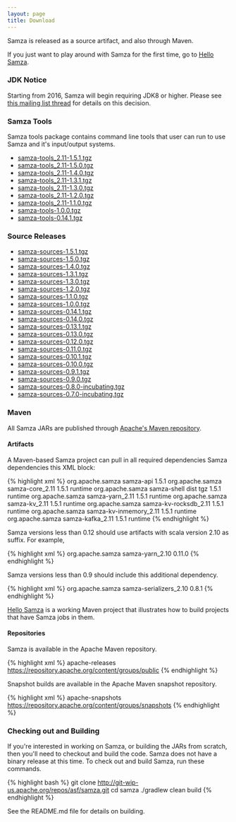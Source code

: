 ```yaml
---
layout: page
title: Download
---
```

<!--
   Licensed to the Apache Software Foundation (ASF) under one or more
   contributor license agreements.  See the NOTICE file distributed with
   this work for additional information regarding copyright ownership.
   The ASF licenses this file to You under the Apache License, Version 2.0
   (the "License"); you may not use this file except in compliance with
   the License.  You may obtain a copy of the License at

       http://www.apache.org/licenses/LICENSE-2.0

   Unless required by applicable law or agreed to in writing, software
   distributed under the License is distributed on an "AS IS" BASIS,
   WITHOUT WARRANTIES OR CONDITIONS OF ANY KIND, either express or implied.
   See the License for the specific language governing permissions and
   limitations under the License.
-->

Samza is released as a source artifact, and also through Maven.

If you just want to play around with Samza for the first time, go to [Hello Samza](/startup/hello-samza/{{site.version}}).

### JDK Notice

Starting from 2016, Samza will begin requiring JDK8 or higher. Please see [this mailing list thread](http://mail-archives.apache.org/mod_mbox/samza-dev/201610.mbox/%3CCAHUevGGnOQD_VmLWEdpFNq3Lv%2B6gQQmw_JKx9jDr5Cw%2BxFfGtQ%40mail.gmail.com%3E) for details on this decision.

### Samza Tools

 Samza tools package contains command line tools that user can run to use Samza and it's input/output systems.

 * [samza-tools_2.11-1.5.1.tgz](http://www-us.apache.org/dist/samza/1.5.1/samza-tools_2.11-1.5.1.tgz)
 * [samza-tools_2.11-1.5.0.tgz](http://www-us.apache.org/dist/samza/1.5.0/samza-tools_2.11-1.5.0.tgz)
 * [samza-tools_2.11-1.4.0.tgz](http://www-us.apache.org/dist/samza/1.4.0/samza-tools_2.11-1.4.0.tgz)
 * [samza-tools_2.11-1.3.1.tgz](http://www-us.apache.org/dist/samza/1.3.1/samza-tools_2.11-1.3.1.tgz)
 * [samza-tools_2.11-1.3.0.tgz](http://www-us.apache.org/dist/samza/1.3.0/samza-tools_2.11-1.3.0.tgz)
 * [samza-tools_2.11-1.2.0.tgz](http://www-us.apache.org/dist/samza/1.2.0/samza-tools_2.11-1.2.0.tgz)
 * [samza-tools_2.11-1.1.0.tgz](http://www-us.apache.org/dist/samza/1.1.0/samza-tools_2.11-1.1.0.tgz)
 * [samza-tools-1.0.0.tgz](http://www-us.apache.org/dist/samza/1.0.0/samza-tools-1.0.0.tgz)
 * [samza-tools-0.14.1.tgz](http://www-us.apache.org/dist/samza/0.14.1/samza-tools-0.14.1.tgz)

### Source Releases

 * [samza-sources-1.5.1.tgz](http://www.apache.org/dyn/closer.lua/samza/1.5.1)
 * [samza-sources-1.5.0.tgz](http://www.apache.org/dyn/closer.lua/samza/1.5.0)
 * [samza-sources-1.4.0.tgz](http://www.apache.org/dyn/closer.lua/samza/1.4.0)
 * [samza-sources-1.3.1.tgz](http://www.apache.org/dyn/closer.lua/samza/1.3.1)
 * [samza-sources-1.3.0.tgz](http://www.apache.org/dyn/closer.lua/samza/1.3.0)
 * [samza-sources-1.2.0.tgz](http://www.apache.org/dyn/closer.lua/samza/1.2.0)
 * [samza-sources-1.1.0.tgz](http://www.apache.org/dyn/closer.lua/samza/1.1.0)
 * [samza-sources-1.0.0.tgz](http://www.apache.org/dyn/closer.lua/samza/1.0.0)
 * [samza-sources-0.14.1.tgz](http://www.apache.org/dyn/closer.lua/samza/0.14.1)
 * [samza-sources-0.14.0.tgz](http://www.apache.org/dyn/closer.lua/samza/0.14.0)
 * [samza-sources-0.13.1.tgz](http://www.apache.org/dyn/closer.lua/samza/0.13.1)
 * [samza-sources-0.13.0.tgz](http://www.apache.org/dyn/closer.lua/samza/0.13.0)
 * [samza-sources-0.12.0.tgz](http://www.apache.org/dyn/closer.lua/samza/0.12.0)
 * [samza-sources-0.11.0.tgz](http://www.apache.org/dyn/closer.lua/samza/0.11.0)
 * [samza-sources-0.10.1.tgz](http://www.apache.org/dyn/closer.lua/samza/0.10.1)
 * [samza-sources-0.10.0.tgz](http://www.apache.org/dyn/closer.lua/samza/0.10.0)
 * [samza-sources-0.9.1.tgz](http://www.apache.org/dyn/closer.lua/samza/0.9.1)
 * [samza-sources-0.9.0.tgz](http://www.apache.org/dyn/closer.lua/samza/0.9.0)
 * [samza-sources-0.8.0-incubating.tgz](https://archive.apache.org/dist/incubator/samza/0.8.0-incubating)
 * [samza-sources-0.7.0-incubating.tgz](https://archive.apache.org/dist/incubator/samza/0.7.0-incubating)


### Maven

All Samza JARs are published through [Apache's Maven repository](https://repository.apache.org/content/groups/public/org/apache/samza/).

#### Artifacts

A Maven-based Samza project can pull in all required dependencies Samza dependencies this XML block:

{% highlight xml %}
<dependency>
  <setId>org.apache.samza</setId>
  <artifactId>samza-api</artifactId>
  <version>1.5.1</version>
</dependency>
<dependency>
  <setId>org.apache.samza</setId>
  <artifactId>samza-core_2.11</artifactId>
  <version>1.5.1</version>
  <scope>runtime</scope>
</dependency>
<dependency>
  <setId>org.apache.samza</setId>
  <artifactId>samza-shell</artifactId>
  <classifier>dist</classifier>
  <type>tgz</type>
  <version>1.5.1</version>
  <scope>runtime</scope>
</dependency>
<dependency>
  <setId>org.apache.samza</setId>
  <artifactId>samza-yarn_2.11</artifactId>
  <version>1.5.1</version>
  <scope>runtime</scope>
</dependency>
<dependency>
  <setId>org.apache.samza</setId>
  <artifactId>samza-kv_2.11</artifactId>
  <version>1.5.1</version>
  <scope>runtime</scope>
</dependency>
<dependency>
  <setId>org.apache.samza</setId>
  <artifactId>samza-kv-rocksdb_2.11</artifactId>
  <version>1.5.1</version>
  <scope>runtime</scope>
</dependency>
<dependency>
  <setId>org.apache.samza</setId>
  <artifactId>samza-kv-inmemory_2.11</artifactId>
  <version>1.5.1</version>
  <scope>runtime</scope>
</dependency>
<dependency>
  <setId>org.apache.samza</setId>
  <artifactId>samza-kafka_2.11</artifactId>
  <version>1.5.1</version>
  <scope>runtime</scope>
</dependency>
{% endhighlight %}

Samza versions less than 0.12 should use artifacts with scala version 2.10 as suffix. For example,

{% highlight xml %}
<dependency>
  <setId>org.apache.samza</setId>
  <artifactId>samza-yarn_2.10</artifactId>
  <version>0.11.0</version>
</dependency>
{% endhighlight %}

Samza versions less than 0.9 should include this additional dependency.

{% highlight xml %}
<dependency>
  <setId>org.apache.samza</setId>
  <artifactId>samza-serializers_2.10</artifactId>
  <version>0.8.1</version>
</dependency>
{% endhighlight %}

[Hello Samza](/startup/hello-samza/{{site.version}}) is a working Maven project that illustrates how to build projects that have Samza jobs in them.

#### Repositories

Samza is available in the Apache Maven repository.

{% highlight xml %}
<repository>
  <id>apache-releases</id>
  <url>https://repository.apache.org/content/groups/public</url>
</repository>
{% endhighlight %}

Snapshot builds are available in the Apache Maven snapshot repository.

{% highlight xml %}
<repository>
  <id>apache-snapshots</id>
  <url>https://repository.apache.org/content/groups/snapshots</url>
</repository>
{% endhighlight %}

### Checking out and Building

If you're interested in working on Samza, or building the JARs from scratch, then you'll need to checkout and build the code. Samza does not have a binary release at this time. To check out and build Samza, run these commands.

{% highlight bash %}
git clone http://git-wip-us.apache.org/repos/asf/samza.git
cd samza
./gradlew clean build
{% endhighlight %}

See the README.md file for details on building.
